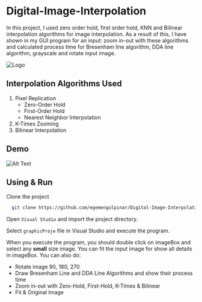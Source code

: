 # Digital-Image-Interpolation
In this project, I used zero order hold, first order hold,
KNN and Bilinear interpolation algorithms for image interpolation.
As a result of this, I have shown in my GUI program for an input:
zoom in-out with these algorithms and calculated process time for Bresenham line algorithm,
DDA line algorithm, grayscale and rotate input image.


![Logo](https://www.linkpicture.com/q/Project-Screenshot-while-Program-Running_2.png)

    
## Interpolation Algorithms Used

1. Pixel Replication
    - Zero-Order Hold
    - First-Order Hold
    - Nearest Neighbor Interpolation
2. K-Times Zooming
3. Bilinear Interpolation


  



## Demo



![Alt Text](https://media.giphy.com/media/4emmLE5VTbzXTydUcB/giphy.gif?cid=790b7611c7b77cdef3c92c9ad34c5530e0687ad218adf67a&rid=giphy.gif&ct=g)
  
## Using & Run 

Clone the project

```bash
  git clone https://github.com/egemengulpinar/Digital-Image-Interpolation.git
```

Open `Visual Studio` and import the project directory.

Select `graphicProje` file in Visual Studio and execute the program.

 When you execute the program, you should double click on imageBox and select any **small** size image.
 You can fit the input image for show all details in imageBox.
You can also do:
  
  - Rotate image 90, 180, 270
  - Draw Bresenham Line and DDA Line Algorithms and show their process time
  - Zoom in-out with Zero-Hold, First-Hold, K-Times & Bilinear 
  - Fit & Original Image



  
